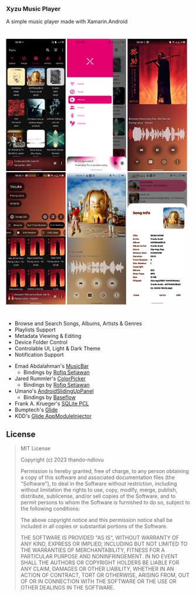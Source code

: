 ### Xyzu Music Player
 A simple music player made with Xamarin.Android

#

<img src="assets/Screenshot_20230207-025928.png" height="360">
<img src="assets/Screenshot_20230206-051509.png" height="360">

<img src="assets/Screenshot_20230206-051041.png" height="360">
<img src="assets/Screenshot_20230206-051219.png" height="360">

<img src="assets/Screenshot_20230208-040450.png" height="360">
<img src="assets/Screenshot_20230208-040602.png" height="360">

#

- Browse and Search Songs, Albums, Artists & Genres
- Playlists Support
- Metadata Viewing & Editing
- Device Folder Control
- Controlable UI, Light & Dark Theme
- Notification Support

* Emad Abdalahman's [MusicBar](https://github.com/emadabdalrahman/MusicBar "Github Repository")
    * Bindings by [Rofiq Setiawan](https://www.nuget.org/profiles/rofiqsetiawan "Nuget Profile")
* Jared Rummler's [ColorPicker](https://github.com/jaredrummler/ColorPicker "Github Repository")
    * Bindings by [Rofiq Setiawan](https://www.nuget.org/profiles/rofiqsetiawan "Nuget Profile")
* Umano's [AndroidSlidingUpPanel](https://github.com/umano/AndroidSlidingUpPanel "Github Repository")
    * Bindings by [Baseflow](https://github.com/Baseflow/AndroidSlidingUpPanelXamarin "Github Repository")
* Frank A. Krueger's [SQLite PCL](https://github.com/praeclarum/sqlite-net)
* Bumptech's [Glide](https://github.com/bumptech/glide)
* KDD's [Glide AppModuleInjector](https://github.com/KDD-Digital-Healthcare-GmbH/Kdd.Glide.AppModuleInjector)

## License

>MIT License
>
>Copyright (c) 2023 thando-ndlovu
>
>Permission is hereby granted, free of charge, to any person obtaining a copy
of this software and associated documentation files (the "Software"), to deal
in the Software without restriction, including without limitation the rights
to use, copy, modify, merge, publish, distribute, sublicense, and/or sell
copies of the Software, and to permit persons to whom the Software is
furnished to do so, subject to the following conditions:
>
>The above copyright notice and this permission notice shall be included in all
copies or substantial portions of the Software.
>
>THE SOFTWARE IS PROVIDED "AS IS", WITHOUT WARRANTY OF ANY KIND, EXPRESS OR
IMPLIED, INCLUDING BUT NOT LIMITED TO THE WARRANTIES OF MERCHANTABILITY,
FITNESS FOR A PARTICULAR PURPOSE AND NONINFRINGEMENT. IN NO EVENT SHALL THE
AUTHORS OR COPYRIGHT HOLDERS BE LIABLE FOR ANY CLAIM, DAMAGES OR OTHER
LIABILITY, WHETHER IN AN ACTION OF CONTRACT, TORT OR OTHERWISE, ARISING FROM,
OUT OF OR IN CONNECTION WITH THE SOFTWARE OR THE USE OR OTHER DEALINGS IN THE
SOFTWARE.
